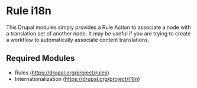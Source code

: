 # Rule i18n

This Drupal modules simply provides a Rule Action to associate a node with a translation set of another node. It may be useful if you are trying to create a workflow to automatically associate content translations.

## Required Modules

- Rules (https://drupal.org/project/rules)
- Internationalization (https://drupal.org/project/i18n)